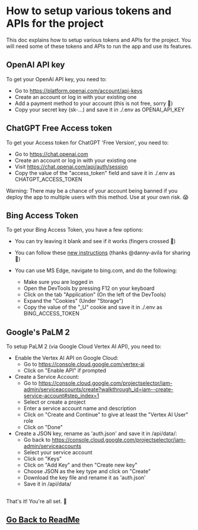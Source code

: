 # How to setup various tokens and APIs for the project

This doc explains how to setup various tokens and APIs for the project. You will need some of these tokens and APIs to run the app and use its features.

## OpenAI API key

To get your OpenAI API key, you need to:

- Go to https://platform.openai.com/account/api-keys
- Create an account or log in with your existing one
- Add a payment method to your account (this is not free, sorry 😬)
- Copy your secret key (sk-...) and save it in ./.env as OPENAI_API_KEY

## ChatGPT Free Access token

To get your Access token for ChatGPT 'Free Version', you need to:

- Go to https://chat.openai.com
- Create an account or log in with your existing one
- Visit https://chat.openai.com/api/auth/session
- Copy the value of the "access_token" field and save it in ./.env as CHATGPT_ACCESS_TOKEN

Warning: There may be a chance of your account being banned if you deploy the app to multiple users with this method. Use at your own risk. 😱

## Bing Access Token

To get your Bing Access Token, you have a few options:

- You can try leaving it blank and see if it works (fingers crossed 🤞)

- You can follow these [new instructions](https://github.com/danny-avila/LibreChat/issues/370#issuecomment-1560382302) (thanks @danny-avila for sharing 🙌)

- You can use MS Edge, navigate to bing.com, and do the following:
  - Make sure you are logged in
  - Open the DevTools by pressing F12 on your keyboard
  - Click on the tab "Application" (On the left of the DevTools)
  - Expand the "Cookies" (Under "Storage")
  - Copy the value of the "\_U" cookie and save it in ./.env as BING_ACCESS_TOKEN

## Google's PaLM 2

To setup PaLM 2 (via Google Cloud Vertex AI API), you need to:

- Enable the Vertex AI API on Google Cloud:
  - Go to https://console.cloud.google.com/vertex-ai
  - Click on "Enable API" if prompted
- Create a Service Account:
  - Go to https://console.cloud.google.com/projectselector/iam-admin/serviceaccounts/create?walkthrough_id=iam--create-service-account#step_index=1
  - Select or create a project
  - Enter a service account name and description
  - Click on "Create and Continue" to give at least the "Vertex AI User" role
  - Click on "Done"
- Create a JSON key, rename as 'auth.json' and save it in /api/data/:
  - Go back to https://console.cloud.google.com/projectselector/iam-admin/serviceaccounts
  - Select your service account
  - Click on "Keys"
  - Click on "Add Key" and then "Create new key"
  - Choose JSON as the key type and click on "Create"
  - Download the key file and rename it as 'auth.json'
  - Save it in /api/data/

##

That's it! You're all set. 🎉

##

## [Go Back to ReadMe](../../README.md)


